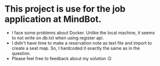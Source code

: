 # This project is use for the job application at MindBot.

* I face some problems about Docker. Unlike the local machine, it seems to not write on db.txt when using register api.
* I didn't have time to make a reservation note as text file and import to create a seat map. So, I hardcoded it exactly the same as in the question.
* Please feel free to feedback about my solution :D
